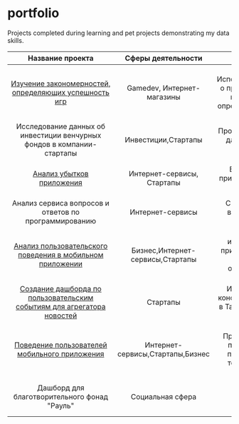 # portfolio
Projects completed during learning and pet  projects demonstrating my data skills.


|Название проекта|Сферы деятельности|Задачи проекта|Навыки и инструменты|
|:--------------:|:--------------:|:--------------:|:--------------:|
|[Изучение&nbsp;закономерностей, определяющих успешность игр](success_of_games)|Gamedev, Интернет-магазины|Используя&nbsp;исторические&nbsp;данные&nbsp; о продажах компьютерных игр, выявить закономерности, определяющие успешность игры |Matplotlib,&nbsp;NumPy,&nbsp;Pandas,&nbsp;Python, исследовательский анализ данных, описательная статистика, предобработка данных, проверка статистических гипотез|
|Исследование данных об инвестиции венчурных фондов в компании-стартапы|Инвестиции,Стартапы|Произвести различные выгрузки данных венчурных фондов с помощью SQL|PostgreSQL, SQL|
|[Анализ убытков приложения](Business_performance_analysis)|Интернет-сервисы, Стартапы|Выявить причины убытков приложения и помочь компании выйти в плюс.|Python, Matplotlib, Pandas,  Seaborn, когортный анализ, продуктовые метрики, юнит-экономика|
|Анализ сервиса вопросов и ответов по программированию|Интернет-сервисы|С помощью SQL расчитать и визуализировать ключевые метрики сервиса|PostgreSQL, SQL|
|[Анализ пользовательского поведения в мобильном приложении](sales_funnel)|Бизнес,Интернет-сервисы,Стартапы|На основе данных использования мобильного приложения проанализировать воронку продаж, а также оценить результаты A/A/B-тестирования |A/B-тестирование, Matplotlib, Pandas, Plotly, Python, Seaborn, визуализация данных, проверка статистических гипотез, продуктовые метрики, событийная аналитика|
|[Создание дашборда по пользовательским событиям для агрегатора новостей](Tableau/TED)|Стартапы|Исследовать историю TED-конференций и создать дашборд в Tableau на основе полученных данных|Tableau, построение дашбордов, продуктовые метрики|
| [Поведение пользователей мобильного приложения  ](users_patterns) | Интернет-сервисы,Стартапы,Бизнес|Проанализировать поведение пользователей мобильного приложения для выявления точек роста вовлеченности|Python, Pandas, Matplotlib, Seaborn,Plotly NumPy, событийная аналитика, исследовательский анализ данных, проверка статистических гипотез|
| Дашборд для благотворительного фонад "Рауль"| Социальная сфера|Разработать дашборд отражающий динамику основных показателей деятельности|  DataLens|
